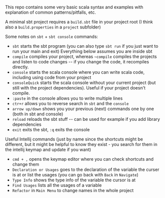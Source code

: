 This repo contains some very basic scala syntax and examples with explanation of common patterns/pitfalls, etc. 

A minimal sbt project requires a `build.sbt` file in your project root (I think also a `build.properties` in a `project` subfolder)

Some notes on `sbt` + `sbt console` commands: 

- `sbt` starts the sbt program (you can also type `sbt run` if you just want to run your main and exit)
Everything below assumes you are inside sbt
- `compile` compiles your project, whereas `~compile` compiles the projects and listen to code changes -- if you change
the code, it recompiles directly.
- `console` starts the scala console where you can write scala code, including using code from your project
- `consoleQuick` starts the scala console without your current project (but still with the project dependencies). Useful 
if your project doesn't compile.
- `:paste` in the console allows you to write multiple lines
- `ctr+r` allows you to reverse search in `sbt` and the `console`
- `arrow up/down` shows you your previous (next) commands one by one (both in sbt and console)
- `reload` reloads the sbt stuff -- can be used for example if you add library dependencies
- `exit` exits the sbt, `:q` exits the console

Useful Intellij commands (just by name since the shortcuts might be different, but it might be helpful to know they exist - you search for them in the intellij keymap and update if you want)
- `cmd + ,` opens the keymap editor where you can check shortcuts and change them
- `Declaration or Usages` goes to the declaration of the variable the curser is at or list the usages (you can go back with `Back` in `Navigate`)
- `Type Info` shows the type info of the variable the cursor is at
- `Find Usages` lists all the usages of a variable
- `Refactor` in `Main Menu` to change names in the whole project
